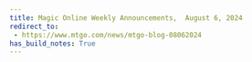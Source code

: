 ```yaml
---
title: Magic Online Weekly Announcements,  August 6, 2024
redirect_to:
 - https://www.mtgo.com/news/mtgo-blog-08062024
has_build_notes: True
---
```

